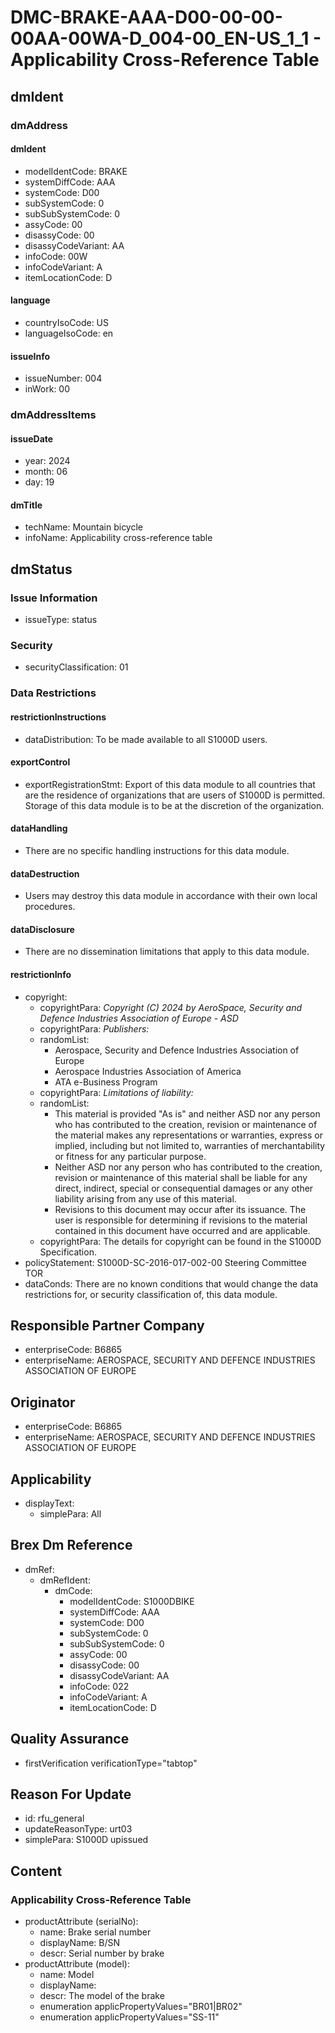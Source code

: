 # DMC-BRAKE-AAA-D00-00-00-00AA-00WA-D_004-00_EN-US_1_1 - Applicability Cross-Reference Table

## dmIdent

### dmAddress

#### dmIdent

*   modelIdentCode: BRAKE
*   systemDiffCode: AAA
*   systemCode: D00
*   subSystemCode: 0
*   subSubSystemCode: 0
*   assyCode: 00
*   disassyCode: 00
*   disassyCodeVariant: AA
*   infoCode: 00W
*   infoCodeVariant: A
*   itemLocationCode: D

#### language

*   countryIsoCode: US
*   languageIsoCode: en

#### issueInfo

*   issueNumber: 004
*   inWork: 00

### dmAddressItems

#### issueDate

*   year: 2024
*   month: 06
*   day: 19

#### dmTitle

*   techName: Mountain bicycle
*   infoName: Applicability cross-reference table

## dmStatus

### Issue Information

*   issueType: status

### Security

*   securityClassification: 01

### Data Restrictions

#### restrictionInstructions

*   dataDistribution: To be made available to all S1000D users.

#### exportControl

*   exportRegistrationStmt: Export of this data module to all countries that are the residence of organizations that are users of S1000D is permitted. Storage of this data module is to be at the discretion of the organization.

#### dataHandling

*   There are no specific handling instructions for this data module.

#### dataDestruction

*   Users may destroy this data module in accordance with their own local procedures.

#### dataDisclosure

*   There are no dissemination limitations that apply to this data module.

#### restrictionInfo

*   copyright:
    *   copyrightPara: *Copyright (C) 2024 by AeroSpace, Security and Defence Industries Association of Europe - ASD*
    *   copyrightPara: *Publishers:*
    *   randomList:
        *   Aerospace, Security and Defence Industries Association of Europe
        *   Aerospace Industries Association of America
        *   ATA e-Business Program
    *   copyrightPara: *Limitations of liability:*
    *   randomList:
        *   This material is provided "As is" and neither ASD nor any person who has contributed to the creation, revision or maintenance of the material makes any representations or warranties, express or implied, including but not limited to, warranties of merchantability or fitness for any particular purpose.
        *   Neither ASD nor any person who has contributed to the creation, revision or maintenance of this material shall be liable for any direct, indirect, special or consequential damages or any other liability arising from any use of this material.
        *   Revisions to this document may occur after its issuance. The user is responsible for determining if revisions to the material contained in this document have occurred and are applicable.
    *   copyrightPara: The details for copyright can be found in the S1000D Specification.
*   policyStatement: S1000D-SC-2016-017-002-00 Steering Committee TOR
*   dataConds: There are no known conditions that would change the data restrictions for, or security classification of, this data module.

## Responsible Partner Company

*   enterpriseCode: B6865
*   enterpriseName: AEROSPACE, SECURITY AND DEFENCE INDUSTRIES ASSOCIATION OF EUROPE

## Originator

*   enterpriseCode: B6865
*   enterpriseName: AEROSPACE, SECURITY AND DEFENCE INDUSTRIES ASSOCIATION OF EUROPE

## Applicability

*   displayText:
    *   simplePara: All

## Brex Dm Reference

*   dmRef:
    *   dmRefIdent:
        *   dmCode:
            *   modelIdentCode: S1000DBIKE
            *   systemDiffCode: AAA
            *   systemCode: D00
            *   subSystemCode: 0
            *   subSubSystemCode: 0
            *   assyCode: 00
            *   disassyCode: 00
            *   disassyCodeVariant: AA
            *   infoCode: 022
            *   infoCodeVariant: A
            *   itemLocationCode: D

## Quality Assurance

*   firstVerification verificationType="tabtop"

## Reason For Update

*   id: rfu_general
*   updateReasonType: urt03
*   simplePara: S1000D upissued

## Content

### Applicability Cross-Reference Table

*   productAttribute (serialNo):
    *   name: Brake serial number
    *   displayName: B/SN
    *   descr: Serial number by brake
*   productAttribute (model):
    *   name: Model
    *   displayName:
    *   descr: The model of the brake
    *   enumeration applicPropertyValues="BR01|BR02"
    *   enumeration applicPropertyValues="SS-11"